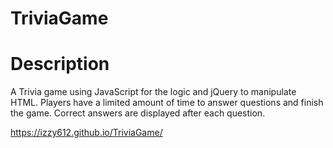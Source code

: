 # TriviaGame

# Description

A Trivia game using JavaScript for the logic and jQuery to manipulate HTML.
Players have a limited amount of time to answer questions and finish the game.
Correct answers are displayed after each question.

https://izzy612.github.io/TriviaGame/
